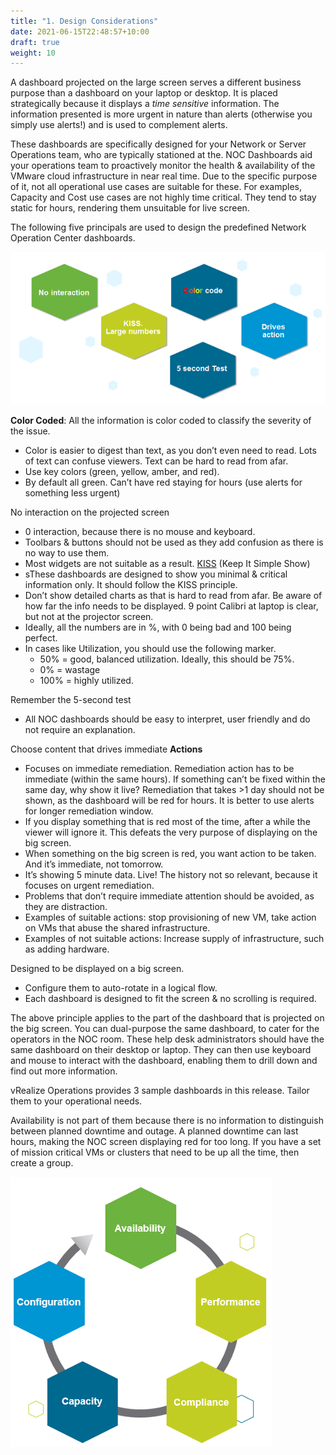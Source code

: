 ```yaml
---
title: "1. Design Considerations"
date: 2021-06-15T22:48:57+10:00
draft: true
weight: 10
---
```


A dashboard projected on the large screen serves a different business purpose than a dashboard on your laptop or desktop. It is placed strategically because it displays a *time sensitive* information. The information presented is more urgent in nature than alerts (otherwise you simply use alerts!) and is used to complement alerts.

These dashboards are specifically designed for your Network or Server Operations team, who are typically stationed at the. NOC Dashboards aid your operations team to proactively monitor the health & availability of the VMware cloud infrastructure in near real time. Due to the specific purpose of it, not all operational use cases are suitable for these. For examples, Capacity and Cost use cases are not highly time critical. They tend to stay static for hours, rendering them unsuitable for live screen. 

The following five principals are used to design the predefined Network Operation Center dashboards. 

![](3.6.1-fig-1.png)

**Color Coded**: All the information is color coded to classify the severity of the issue.
- Color is easier to digest than text, as you don’t even need to read. Lots of text can confuse viewers. Text can be hard to read from afar. 
- Use key colors (green, yellow, amber, and red). 
- By default all green. Can’t have red staying for hours (use alerts for something less urgent)

No interaction on the projected screen
- 0 interaction, because there is no mouse and keyboard. 
- Toolbars & buttons should not be used as they add confusion as there is no way to use them.
- Most widgets are not suitable as a result. 
[KISS](https://en.wikipedia.org/wiki/KISS_principle) (Keep It Simple Show)
- sThese dashboards are designed to show you minimal & critical information only. It should follow the KISS principle.
- Don’t show detailed charts as that is hard to read from afar. Be aware of how far the info needs to be displayed. 9 point Calibri at laptop is clear, but not at the projector screen.
- Ideally, all the numbers are in %, with 0 being bad and 100 being perfect.
- In cases like Utilization, you should use the following marker. 
  - 50% = good, balanced utilization. Ideally, this should be 75%.
  - 0% = wastage
  - 100% = highly utilized.

Remember the 5-second test
- All NOC dashboards should be easy to interpret, user friendly and do not require an explanation.

Choose content that drives immediate **Actions**
- Focuses on immediate remediation. Remediation action has to be immediate (within the same hours). If something can’t be fixed within the same day, why show it live? Remediation that takes >1 day should not be shown, as the dashboard will be red for hours. It is better to use alerts for longer remediation window. 
- If you display something that is red most of the time, after a while the viewer will ignore it. This defeats the very purpose of displaying on the big screen.
- When something on the big screen is red, you want action to be taken. And it’s immediate, not tomorrow.
- It’s showing 5 minute data. Live! The history not so relevant, because it focuses on urgent remediation. 
- Problems that don’t require immediate attention should be avoided, as they are distraction.
- Examples of suitable actions: stop provisioning of new VM, take action on VMs that abuse the shared infrastructure.
- Examples of not suitable actions: Increase supply of infrastructure, such as adding hardware.

Designed to be displayed on a big screen. 
- Configure them to auto-rotate in a logical flow. 
- Each dashboard is designed to fit the screen & no scrolling is required.

The above principle applies to the part of the dashboard that is projected on the big screen. You can dual-purpose the same dashboard, to cater for the operators in the NOC room. These help desk administrators should have the same dashboard on their desktop or laptop. They can then use keyboard and mouse to interact with the dashboard, enabling them to drill down and find out more information. 

vRealize Operations provides 3 sample dashboards in this release. Tailor them to your operational needs.

Availability is not part of them because there is no information to distinguish between planned downtime and outage. A planned downtime can last hours, making the NOC screen displaying red for too long. If you have a set of mission critical VMs or clusters that need to be up all the time, then create a group.

![](3.6.1-fig-2.png)